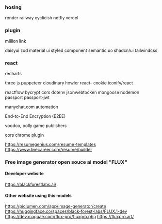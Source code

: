
### hosing
render
railway
cyclicish
netfly
vercel

### plugin
million link


daisyui
zod
material ui
styled component
semantic uo
shadcn/ui
tailwindcss


### react
recharts


three js
puppeteer
cloudinary
howler
react- cookie
iconify/react


reactflow
bycrypt
cors
dotenv
jsonwebtocken
mongoose
nodemon
passport
passport-jwt


manychat.com automation 


End-to-End Encryption (E2EE)


voodoo, polly game publishers



cors chrome plugin


https://resumegenius.com/resume-templates
https://www.livecareer.com/resume/builder


### Free image generator open souce ai model "FLUX"
#### Developer website 
 https://blackforestlabs.ai/

#### Other website using this models
https://piclumen.com/app/image-generator/create
https://huggingface.co/spaces/black-forest-labs/FLUX.1-dev
https://dev.maquae.com/flux-pro/fluxpro.php
https://fluxpro.art/
